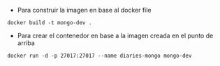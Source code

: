 - Para construir la imagen en base al docker file
``````
docker build -t mongo-dev .

``````
- Para crear el contenedor en base a la imagen creada en el punto de arriba
``````
docker run -d -p 27017:27017 --name diaries-mongo mongo-dev

``````